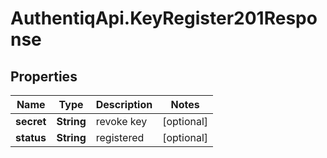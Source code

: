 # AuthentiqApi.KeyRegister201Response

## Properties

Name | Type | Description | Notes
------------ | ------------- | ------------- | -------------
**secret** | **String** | revoke key | [optional] 
**status** | **String** | registered | [optional] 


